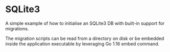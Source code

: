 # SQLite3

A simple example of how to initialise an SQLite3 DB with built-in support for migrations.

The migration scripts can be read from a directory on disk or be embedded inside the application executable by leveraging Go 1.16 embed command.
